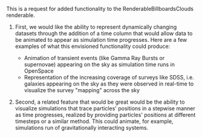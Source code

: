This is a request for added functionality to the RenderableBillboardsClouds renderable. 

1) First, we would like the ability to represent dynamically changing datasets through the addition of a time column that would allow 
data to be animated to appear as simulation time progresses. Here are a few examples of what this envisioned functionality could produce:
    * Animation of transient events (like Gamma Ray Bursts or supernovae) appearing on the sky as simulation time runs in OpenSpace
    * Representation of the increasing coverage of surveys like SDSS, i.e. galaxies appearing on the sky as they were observed in real-time 
    to visualize the survey "mapping" across the sky

2) Second, a related feature that would be great would be the ability to visualize simulations that trace particles' positions in a 
stepwise manner as time progresses, realized by providing particles' positions at different timesteps or a similar method. This could 
animate, for example, simulations run of gravitationally interacting systems.
